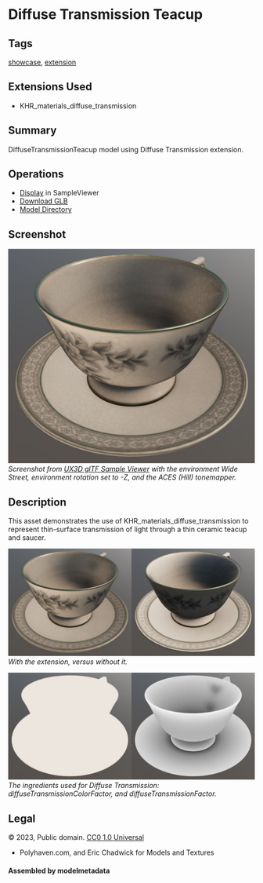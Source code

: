 # Diffuse Transmission Teacup

## Tags

[showcase](../Models-showcase.md), [extension](../Models-extension.md)

## Extensions Used

* KHR_materials_diffuse_transmission

## Summary

DiffuseTransmissionTeacup model using Diffuse Transmission extension.

## Operations

* [Display](https://github.khronos.org/glTF-Sample-Viewer-Release/?model=https://raw.GithubUserContent.com/KhronosGroup/glTF-Sample-Assets/main/./Models/DiffuseTransmissionTeacup/glTF-Binary/DiffuseTransmissionTeacup.glb) in SampleViewer
* [Download GLB](https://raw.GithubUserContent.com/KhronosGroup/glTF-Sample-Assets/main/./Models/DiffuseTransmissionTeacup/glTF-Binary/DiffuseTransmissionTeacup.glb)
* [Model Directory](./)

## Screenshot

![Screenshot from glTF Sample Viewer](screenshot/screenshot_Large.jpg)
<br/>_Screenshot from [UX3D glTF Sample Viewer](http://gltf.ux3d.io/) with the environment Wide Street, environment rotation set to -Z, and the ACES (Hill) tonemapper._

## Description

This asset demonstrates the use of KHR_materials_diffuse_transmission to represent thin-surface transmission of light through a thin ceramic teacup and saucer. 

![With the extension, versus without it.](screenshot/with-vs-without.jpg)
<br/>_With the extension, versus without it._

![The ingredients used for Diffuse Transmission](screenshot/diffuse-transmission-features.jpg)
<br/>_The ingredients used for Diffuse Transmission: diffuseTransmissionColorFactor, and diffuseTransmissionFactor._

## Legal

&copy; 2023, Public domain. [CC0 1.0 Universal](https://creativecommons.org/share-your-work/public-domain/cc0)

 - Polyhaven.com, and Eric Chadwick for Models and Textures

#### Assembled by modelmetadata